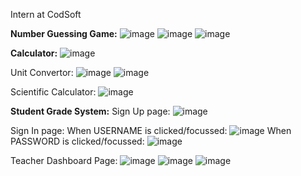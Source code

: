 Intern at CodSoft

**Number Guessing Game:**
![image](https://github.com/SubhikshaVB/CODSOFT/assets/94585828/6fc4c3eb-f32c-4259-944d-695547c8a6d3)
![image](https://github.com/SubhikshaVB/CODSOFT/assets/94585828/7054dedf-797f-4219-baf4-fe276c40a0f2)
![image](https://github.com/SubhikshaVB/CODSOFT/assets/94585828/d465e8d6-dfb7-4d4b-b54b-26cba14f5c06)

**Calculator:**
![image](https://github.com/SubhikshaVB/CODSOFT/assets/94585828/93fd1f51-c72c-46cb-9a97-655c2db012eb)

Unit Convertor:
![image](https://github.com/SubhikshaVB/CODSOFT/assets/94585828/b659c153-0430-4c4e-a5ee-996e51095dd4)
![image](https://github.com/SubhikshaVB/CODSOFT/assets/94585828/8c7b0975-b072-41d3-9dc4-e4814d38213d)

Scientific Calculator:
![image](https://github.com/SubhikshaVB/CODSOFT/assets/94585828/629045fe-5169-4545-afd9-4818c5d5c15e)

**Student Grade System:**
Sign Up page:
![image](https://github.com/SubhikshaVB/CODSOFT/assets/94585828/3a52ee0a-2d19-47d3-8a1b-1a5414585723)

Sign In page:
When USERNAME is clicked/focussed:  ![image](https://github.com/SubhikshaVB/CODSOFT/assets/94585828/158ddc34-9655-4598-a346-f407ca267b81)
When PASSWORD is clicked/focussed:  ![image](https://github.com/SubhikshaVB/CODSOFT/assets/94585828/c6c79f8c-982c-4f33-8206-607a171683ae)

Teacher Dashboard Page:
![image](https://github.com/SubhikshaVB/CODSOFT/assets/94585828/ef92b4a5-073b-4577-b8f3-0c5a192a420a)
![image](https://github.com/SubhikshaVB/CODSOFT/assets/94585828/bdf9e783-9b44-4459-9132-09b1cdbd890e)
![image](https://github.com/SubhikshaVB/CODSOFT/assets/94585828/9af49452-0a3f-417e-849c-75988b5ebc77)

